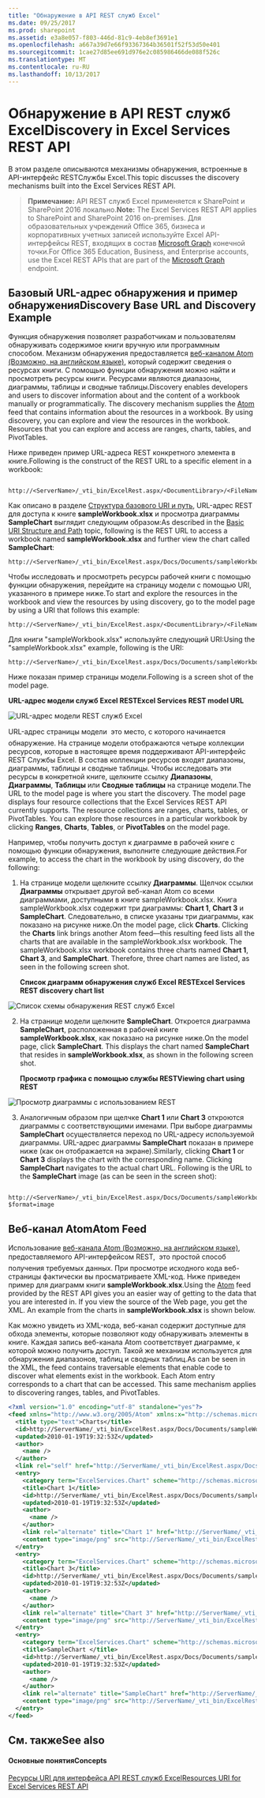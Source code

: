 ```yaml
---
title: "Обнаружение в API REST служб Excel"
ms.date: 09/25/2017
ms.prod: sharepoint
ms.assetid: e3a8e057-f803-446d-81c9-4eb8ef3691e1
ms.openlocfilehash: a667a39d7e66f93367364b36501f52f53d50e401
ms.sourcegitcommit: 1cae27d85ee691d976e2c085986466de088f526c
ms.translationtype: MT
ms.contentlocale: ru-RU
ms.lasthandoff: 10/13/2017
---
```

# <a name="discovery-in-excel-services-rest-api"></a><span data-ttu-id="cb8ca-102">Обнаружение в API REST служб Excel</span><span class="sxs-lookup"><span data-stu-id="cb8ca-102">Discovery in Excel Services REST API</span></span>

<span data-ttu-id="cb8ca-103">В этом разделе описываются механизмы обнаружения, встроенные в API-интерфейс RESTСлужбы Excel.</span><span class="sxs-lookup"><span data-stu-id="cb8ca-103">This topic discusses the discovery mechanisms built into the Excel Services REST API.</span></span>
  
    
    


> <span data-ttu-id="cb8ca-104">**Примечание:** API REST служб Excel применяется к SharePoint и SharePoint 2016 локально.</span><span class="sxs-lookup"><span data-stu-id="cb8ca-104">**Note:** The Excel Services REST API applies to SharePoint and SharePoint 2016 on-premises.</span></span> <span data-ttu-id="cb8ca-105">Для образовательных учреждений Office 365, бизнеса и корпоративных учетных записей используйте Excel API-интерфейсы REST, входящих в состав [Microsoft Graph](http://graph.microsoft.io/en-us/docs/api-reference/v1.0/resources/excel
> ) конечной точки.</span><span class="sxs-lookup"><span data-stu-id="cb8ca-105">For Office 365 Education, Business, and Enterprise accounts, use the Excel REST APIs that are part of the  [Microsoft Graph](http://graph.microsoft.io/en-us/docs/api-reference/v1.0/resources/excel
) endpoint.</span></span>
  
    
    


## <a name="discovery-base-url-and-discovery-example"></a><span data-ttu-id="cb8ca-106">Базовый URL-адрес обнаружения и пример обнаружения</span><span class="sxs-lookup"><span data-stu-id="cb8ca-106">Discovery Base URL and Discovery Example</span></span>

<span data-ttu-id="cb8ca-p102">Функция обнаружения позволяет разработчикам и пользователям обнаруживать содержимое книги вручную или программным способом. Механизм обнаружения предоставляется  [веб-каналом Atom (Возможно, на английском языке)](http://tools.ietf.org/html/rfc4287), который содержит сведения о ресурсах книги. С помощью функции обнаружения можно найти и просмотреть ресурсы книги. Ресурсами являются диапазоны, диаграммы, таблицы и сводные таблицы.</span><span class="sxs-lookup"><span data-stu-id="cb8ca-p102">Discovery enables developers and users to discover information about and the content of a workbook manually or programmatically. The discovery mechanism supplies the  [Atom](http://tools.ietf.org/html/rfc4287) feed that contains information about the resources in a workbook. By using discovery, you can explore and view the resources in the workbook. Resources that you can explore and access are ranges, charts, tables, and PivotTables.</span></span>
  
    
    
<span data-ttu-id="cb8ca-111">Ниже приведен пример URL-адреса REST конкретного элемента в книге.</span><span class="sxs-lookup"><span data-stu-id="cb8ca-111">Following is the construct of the REST URL to a specific element in a workbook:</span></span>
  
    
    



```

http://<ServerName>/_vti_bin/ExcelRest.aspx/<DocumentLibrary>/<FileName>/<ResourceLocation>
```

<span data-ttu-id="cb8ca-112">Как описано в разделе  [Структура базового URI и путь](basic-uri-structure-and-path.md), URL-адрес REST для доступа к книге **sampleWorkbook.xlsx** и просмотра диаграммы **SampleChart** выглядит следующим образом:</span><span class="sxs-lookup"><span data-stu-id="cb8ca-112">As described in the  [Basic URI Structure and Path](basic-uri-structure-and-path.md) topic, following is the REST URL to access a workbook named **sampleWorkbook.xlsx** and further view the chart called **SampleChart**:</span></span> 
  
    
    



```
http://<ServerName>/_vti_bin/ExcelRest.aspx/Docs/Documents/sampleWorkbook.xlsx/model/Charts('SampleChart')
```

<span data-ttu-id="cb8ca-113">Чтобы исследовать и просмотреть ресурсы рабочей книги с помощью функции обнаружения, перейдите на страницу модели с помощью URI, указанного в примере ниже.</span><span class="sxs-lookup"><span data-stu-id="cb8ca-113">To start and explore the resources in the workbook and view the resources by using discovery, go to the model page by using a URI that follows this example:</span></span>
  
    
    



```
http://<ServerName>/_vti_bin/ExcelRest.aspx/<DocumentLibrary>/<FileName>/model
```

<span data-ttu-id="cb8ca-114">Для книги "sampleWorkbook.xlsx" используйте следующий URI:</span><span class="sxs-lookup"><span data-stu-id="cb8ca-114">Using the "sampleWorkbook.xlsx" example, following is the URI:</span></span>
  
    
    



```
http://<ServerName>/_vti_bin/ExcelRest.aspx/Docs/Documents/sampleWorkbook.xlsx/model
```

<span data-ttu-id="cb8ca-115">Ниже показан пример страницы модели.</span><span class="sxs-lookup"><span data-stu-id="cb8ca-115">Following is a screen shot of the model page.</span></span>
  
    
    

<span data-ttu-id="cb8ca-116">**URL-адрес модели служб Excel REST**</span><span class="sxs-lookup"><span data-stu-id="cb8ca-116">**Excel Services REST model URL**</span></span>

  
    
    

  
    
    
![URL-адрес модели REST служб Excel](../images/SharePointServer14Con_XLSvcs_RESTModel.gif)
  
    
    
<span data-ttu-id="cb8ca-p103">URL-адрес страницы модели  это место, с которого начинается обнаружение. На странице модели отображаются четыре коллекции ресурсов, которые в настоящее время поддерживают API-интерфейс REST Службы Excel. В состав коллекции ресурсов входят диапазоны, диаграммы, таблицы и сводные таблицы. Чтобы исследовать эти ресурсы в конкретной книге, щелкните ссылку **Диапазоны**, **Диаграммы**, **Таблицы** или **Сводные таблицы** на странице модели.</span><span class="sxs-lookup"><span data-stu-id="cb8ca-p103">The URL to the model page is where you start the discovery. The model page displays four resource collections that the Excel Services REST API currently supports. The resource collections are ranges, charts, tables, or PivotTables. You can explore those resources in a particular workbook by clicking **Ranges**, **Charts**, **Tables**, or **PivotTables** on the model page.</span></span>
  
    
    
<span data-ttu-id="cb8ca-122">Например, чтобы получить доступ к диаграмме в рабочей книге с помощью функции обнаружения, выполните следующие действия.</span><span class="sxs-lookup"><span data-stu-id="cb8ca-122">For example, to access the chart in the workbook by using discovery, do the following:</span></span> 
  
    
    

  
    
    

1. <span data-ttu-id="cb8ca-p104">На странице модели щелкните ссылку **Диаграммы**. Щелчок ссылки **Диаграммы** открывает другой веб-канал Atom со всеми диаграммами, доступными в книге sampleWorkbook.xlsx. Книга sampleWorkbook.xlsx содержит три диаграммы: **Chart 1**, **Chart 3** и **SampleChart**. Следовательно, в списке указаны три диаграммы, как показано на рисунке ниже.</span><span class="sxs-lookup"><span data-stu-id="cb8ca-p104">On the model page, click **Charts**. Clicking the **Charts** link brings another Atom feed—this resulting feed lists all the charts that are available in the sampleWorkbook.xlsx workbook. The sampleWorkbook.xlsx workbook contains three charts named **Chart 1**, **Chart 3**, and **SampleChart**. Therefore, three chart names are listed, as seen in the following screen shot.</span></span>
    
   <span data-ttu-id="cb8ca-127">**Список диаграмм обнаружения служб Excel REST**</span><span class="sxs-lookup"><span data-stu-id="cb8ca-127">**Excel Services REST discovery chart list**</span></span>

  

  ![Список схемы обнаружения REST служб Excel](../images/19126dce-b896-4623-8686-92f2fa807283.gif)
  

  

  
2. <span data-ttu-id="cb8ca-p105">На странице модели щелкните **SampleChart**. Откроется диаграмма **SampleChart**, расположенная в рабочей книге **sampleWorkbook.xlsx**, как показано на рисунке ниже.</span><span class="sxs-lookup"><span data-stu-id="cb8ca-p105">On the model page, click **SampleChart**. This displays the chart named **SampleChart** that resides in **sampleWorkbook.xlsx**, as shown in the following screen shot.</span></span> 
    
   <span data-ttu-id="cb8ca-131">**Просмотр графика с помощью службы REST**</span><span class="sxs-lookup"><span data-stu-id="cb8ca-131">**Viewing chart using REST**</span></span>

  

  ![Просмотр диаграммы с использованием REST](../images/11734dcf-1b57-40cc-b1e8-8b10b7e5d5cb.gif)
  

  

  
3. <span data-ttu-id="cb8ca-p106">Аналогичным образом при щелчке **Chart 1** или **Chart 3** откроются диаграммы с соответствующими именами. При выборе диаграммы **SampleChart** осуществляется переход по URL-адресу используемой диаграммы. URL-адрес диаграммы **SampleChart** показан в примере ниже (как он отображается на экране).</span><span class="sxs-lookup"><span data-stu-id="cb8ca-p106">Similarly, clicking **Chart 1** or **Chart 3** displays the chart with the corresponding name. Clicking **SampleChart** navigates to the actual chart URL. Following is the URL to the **SampleChart** image (as can be seen in the screen shot):</span></span>
    
```
  http://<ServerName>/_vti_bin/ExcelRest.aspx/Docs/Documents/sampleWorkbook.xlsx/model/Charts('SampleChart%20')?$format=image
```


## <a name="atom-feed"></a><span data-ttu-id="cb8ca-136">Веб-канал Atom</span><span class="sxs-lookup"><span data-stu-id="cb8ca-136">Atom Feed</span></span>

<span data-ttu-id="cb8ca-p107">Использование  [веб-канала Atom (Возможно, на английском языке)](http://tools.ietf.org/html/rfc4287), предоставляемого API-интерфейсом REST,  это простой способ получения требуемых данных. При просмотре исходного кода веб-страницы фактически вы просматриваете XML-код. Ниже приведен пример для диаграмм книги **sampleWorkbook.xlsx**.</span><span class="sxs-lookup"><span data-stu-id="cb8ca-p107">Using the  [Atom](http://tools.ietf.org/html/rfc4287) feed provided by the REST API gives you an easier way of getting to the data that you are interested in. If you view the source of the Web page, you get the XML. An example from the charts in **sampleWorkbook.xlsx** is shown below.</span></span>
  
    
    
<span data-ttu-id="cb8ca-p108">Как можно увидеть из XML-кода, веб-канал содержит доступные для обхода элементы, которые позволяют коду обнаруживать элементы в книге. Каждая запись веб-канала Atom соответствует диаграмме, к которой можно получить доступ. Такой же механизм используется для обнаружения диапазонов, таблиц и сводных таблиц.</span><span class="sxs-lookup"><span data-stu-id="cb8ca-p108">As can be seen in the XML, the feed contains traversable elements that enable code to discover what elements exist in the workbook. Each Atom entry corresponds to a chart that can be accessed. This same mechanism applies to discovering ranges, tables, and PivotTables.</span></span>
  
    
    



```XML
<?xml version="1.0" encoding="utf-8" standalone="yes"?>
<feed xmlns="http://www.w3.org/2005/Atom" xmlns:x="http://schemas.microsoft.com/office/2008/07/excelservices/rest" xmlns:d="http://schemas.microsoft.com/ado/2007/08/dataservice" xmlns:m="http://schemas.microsoft.com/ado/2007/08/dataservices/metadata">
  <title type="text">Charts</title>
  <id>http://ServerName/_vti_bin/ExcelRest.aspx/Docs/Documents/sampleWorkbook.xlsx/model/Charts</id>
  <updated>2010-01-19T19:32:53Z</updated>
  <author>
    <name />
  </author>
  <link rel="self" href="http://ServerName/_vti_bin/ExcelRest.aspx/Docs/Documents/sampleWorkbook.xlsx/model/Charts?$format=atom" title="Charts" />
  <entry>
    <category term="ExcelServices.Chart" scheme="http://schemas.microsoft.com/ado/2007/08/dataservices/scheme" />
    <title>Chart 1</title>
    <id>http://ServerName/_vti_bin/ExcelRest.aspx/Docs/Documents/sampleWorkbook.xlsx/model/Charts('Chart%201')</id>
    <updated>2010-01-19T19:32:53Z</updated>
    <author>
      <name />
    </author>
    <link rel="alternate" title="Chart 1" href="http://ServerName/_vti_bin/ExcelRest.aspx/Docs/Documents/sampleWorkbook.xlsx/model/Charts('Chart%201')?$format=image" />
    <content type="image/png" src="http://ServerName/_vti_bin/ExcelRest.aspx/Docs/Documents/sampleWorkbook.xlsx/model/Charts('Chart%201')?$format=image" />
  </entry>
  <entry>
    <category term="ExcelServices.Chart" scheme="http://schemas.microsoft.com/ado/2007/08/dataservices/scheme" />
    <title>Chart 3</title>
    <id>http://ServerName/_vti_bin/ExcelRest.aspx/Docs/Documents/sampleWorkbook.xlsx/model/Charts('Chart%203')</id>
    <updated>2010-01-19T19:32:53Z</updated>
    <author>
      <name />
    </author>
    <link rel="alternate" title="Chart 3" href="http://ServerName/_vti_bin/ExcelRest.aspx/Docs/Documents/sampleWorkbook.xlsx/model/Charts('Chart%203')?$format=image" />
    <content type="image/png" src="http://ServerName/_vti_bin/ExcelRest.aspx/Docs/Documents/sampleWorkbook.xlsx/model/Charts('Chart%203')?$format=image" />
  </entry>
  <entry>
    <category term="ExcelServices.Chart" scheme="http://schemas.microsoft.com/ado/2007/08/dataservices/scheme" />
    <title>SampleChart </title>
    <id>http://ServerName/_vti_bin/ExcelRest.aspx/Docs/Documents/sampleWorkbook.xlsx/model/Charts('SampleChart%20')</id>
    <updated>2010-01-19T19:32:53Z</updated>
    <author>
      <name />
    </author>
    <link rel="alternate" title="SampleChart" href="http://ServerName/_vti_bin/ExcelRest.aspx/Docs/Documents/sampleWorkbook.xlsx/model/Charts('SampleChart%20')?$format=image" />
    <content type="image/png" src="http://ServerName/_vti_bin/ExcelRest.aspx/Docs/Documents/sampleWorkbook.xlsx/model/Charts('SampleChart%20')?$format=image" />
  </entry>
</feed>
```


## <a name="see-also"></a><span data-ttu-id="cb8ca-143">См. также</span><span class="sxs-lookup"><span data-stu-id="cb8ca-143">See also</span></span>


#### <a name="concepts"></a><span data-ttu-id="cb8ca-144">Основные понятия</span><span class="sxs-lookup"><span data-stu-id="cb8ca-144">Concepts</span></span>


  
    
    
 [<span data-ttu-id="cb8ca-145">Ресурсы URI для интерфейса API REST служб Excel</span><span class="sxs-lookup"><span data-stu-id="cb8ca-145">Resources URI for Excel Services REST API</span></span>](resources-uri-for-excel-services-rest-api.md)

